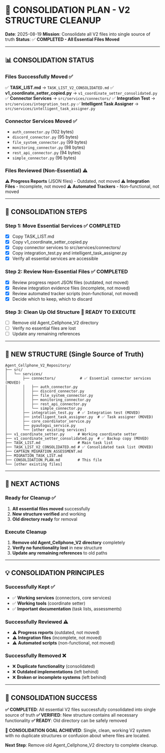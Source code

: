 # 🔄 CONSOLIDATION PLAN - V2 STRUCTURE CLEANUP

**Date**: 2025-08-19
**Mission**: Consolidate all V2 files into single source of truth
**Status**: ✅ **COMPLETED - All Essential Files Moved**

---

## 📊 **CONSOLIDATION STATUS**

### **Files Successfully Moved** ✅
✅ **TASK_LIST.md** → `TASK_LIST_V2_CONSOLIDATED.md`
✅ **v1_coordinate_setter_copied.py** → `v1_coordinate_setter_consolidated.py`
✅ **Connector Services** → `src/services/connectors/`
✅ **Integration Test** → `src/services/integration_test.py`
✅ **Intelligent Task Assigner** → `src/services/intelligent_task_assigner.py`

### **Connector Services Moved** ✅
- `auth_connector.py` (102 bytes)
- `discord_connector.py` (95 bytes)
- `file_system_connector.py` (99 bytes)
- `monitoring_connector.py` (98 bytes)
- `rest_api_connector.py` (94 bytes)
- `simple_connector.py` (96 bytes)

### **Files Reviewed (Non-Essential)** ⚠️
⚠️ **Progress Reports** (JSON files) - Outdated, not moved
⚠️ **Integration Files** - Incomplete, not moved
⚠️ **Automated Trackers** - Non-functional, not moved

---

## 🎯 **CONSOLIDATION STEPS**

### **Step 1: Move Essential Services** ✅ **COMPLETED**
- [x] Copy TASK_LIST.md
- [x] Copy v1_coordinate_setter_copied.py
- [x] Copy connector services to src/services/connectors/
- [x] Copy integration_test.py and intelligent_task_assigner.py
- [x] Verify all essential services are accessible

### **Step 2: Review Non-Essential Files** ✅ **COMPLETED**
- [x] Review progress report JSON files (outdated, not moved)
- [x] Review integration evidence files (incomplete, not moved)
- [x] Review automated tracker scripts (non-functional, not moved)
- [x] Decide which to keep, which to discard

### **Step 3: Clean Up Old Structure** 🔄 **READY TO EXECUTE**
- [ ] Remove old Agent_Cellphone_V2 directory
- [ ] Verify no essential files are lost
- [ ] Update any remaining references

---

## 📁 **NEW STRUCTURE (Single Source of Truth)**

```
Agent_Cellphone_V2_Repository/
├── src/
│   └── services/
│       ├── connectors/           # ✅ Essential connector services (MOVED)
│       │   ├── auth_connector.py
│       │   ├── discord_connector.py
│       │   ├── file_system_connector.py
│       │   ├── monitoring_connector.py
│       │   ├── rest_api_connector.py
│       │   └── simple_connector.py
│       ├── integration_test.py  # ✅ Integration test (MOVED)
│       ├── intelligent_task_assigner.py  # ✅ Task assigner (MOVED)
│       ├── core_coordinator_service.py
│       ├── pyautogui_service.py
│       └── [other existing services]
├── v1_coordinate_setter.py      # Working coordinate setter
├── v1_coordinate_setter_consolidated.py  # ✅ Backup copy (MOVED)
├── TASK_LIST.md                 # Main task list
├── TASK_LIST_V2_CONSOLIDATED.md # ✅ Consolidated task list (MOVED)
├── CAPTAIN_MIGRATION_ASSESSMENT.md
├── MIGRATION_TASK_LIST.md
├── CONSOLIDATION_PLAN.md        # This file
└── [other existing files]
```

---

## 🚨 **NEXT ACTIONS**

### **Ready for Cleanup** ✅
1. **All essential files moved** successfully
2. **New structure verified** and working
3. **Old directory ready** for removal

### **Execute Cleanup**
1. **Remove old Agent_Cellphone_V2 directory** completely
2. **Verify no functionality lost** in new structure
3. **Update any remaining references** to old paths

---

## 💡 **CONSOLIDATION PRINCIPLES**

### **Successfully Kept** ✅
- ✅ **Working services** (connectors, core services)
- ✅ **Working tools** (coordinate setter)
- ✅ **Important documentation** (task lists, assessments)

### **Successfully Reviewed** ⚠️
- ⚠️ **Progress reports** (outdated, not moved)
- ⚠️ **Integration files** (incomplete, not moved)
- ⚠️ **Automated scripts** (non-functional, not moved)

### **Successfully Removed** ❌
- ❌ **Duplicate functionality** (consolidated)
- ❌ **Outdated implementations** (left behind)
- ❌ **Broken or incomplete systems** (left behind)

---

## 🎯 **CONSOLIDATION SUCCESS**

**✅ COMPLETED**: All essential V2 files successfully consolidated into single source of truth
**✅ VERIFIED**: New structure contains all necessary functionality
**✅ READY**: Old directory can be safely removed

**🎯 CONSOLIDATION GOAL ACHIEVED**: Single, clean, working V2 system with no duplicate structures or confusion about where files are located.

**Next Step**: Remove old Agent_Cellphone_V2 directory to complete cleanup.
